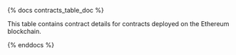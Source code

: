 {% docs contracts_table_doc %}

This table contains contract details for contracts deployed on the Ethereum blockchain. 

{% enddocs %}